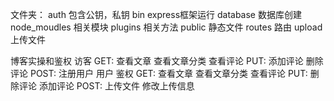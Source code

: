 文件夹：
  auth 包含公钥，私钥
  bin express框架运行
  database 数据库创建
  node_moudles 相关模块
  plugins 相关方法
  public 静态文件
  routes 路由
  upload 上传文件

博客实操和鉴权
  访客
    GET:  查看文章
          查看文章分类
          查看评论
    PUT:  添加评论
          删除评论
    POST: 注册用户
  用户 鉴权
    GET:  查看文章
          查看文章分类
          查看评论
    PUT:  删除评论
          添加评论
    POST: 上传文件
          修改上传信息




